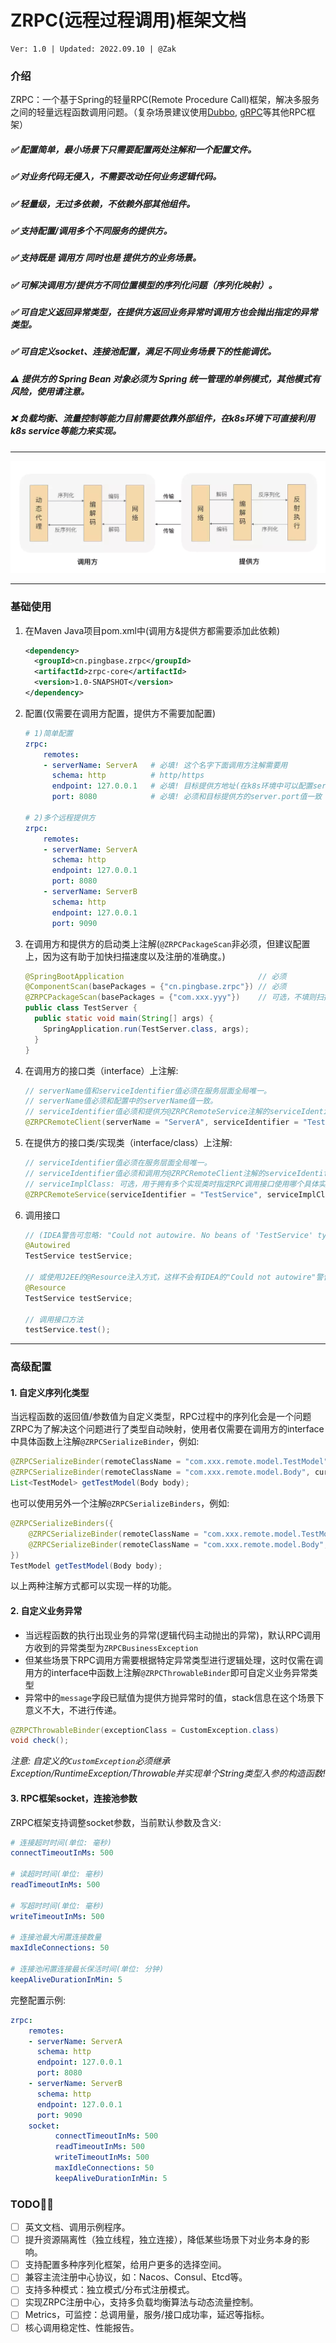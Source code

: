 # ZRPC(远程过程调用)框架文档
    Ver: 1.0 | Updated: 2022.09.10 | @Zak

### 介绍
ZRPC：一个基于Spring的轻量RPC(Remote Procedure Call)框架，解决多服务之间的轻量远程函数调用问题。（复杂场景建议使用[Dubbo](https://github.com/apache/dubbo), 
[gRPC](https://github.com/grpc/grpc)等其他RPC框架）
##### ✅ 配置简单，最小场景下只需要配置两处注解和一个配置文件。
##### ✅ 对业务代码无侵入，不需要改动任何业务逻辑代码。
##### ✅ 轻量级，无过多依赖，不依赖外部其他组件。
##### ✅ 支持配置/调用多个不同服务的提供方。
##### ✅ 支持既是 调用方 同时也是 提供方的业务场景。
##### ✅ 可解决调用方/提供方不同位置模型的序列化问题（序列化映射）。
##### ✅ 可自定义返回异常类型，在提供方返回业务异常时调用方也会抛出指定的异常类型。
##### ✅ 可自定义socket、连接池配置，满足不同业务场景下的性能调优。
##### ⚠️ 提供方的 Spring Bean 对象必须为 Spring 统一管理的单例模式，其他模式有风险，使用请注意。
##### ❌ 负载均衡、流量控制等能力目前需要依靠外部组件，在k8s环境下可直接利用k8s service等能力来实现。

---

![框架实现原理](images/RPC.jpeg)

---

### 基础使用

1. 在Maven Java项目pom.xml中(调用方&提供方都需要添加此依赖)
    ```xml
    <dependency>
      <groupId>cn.pingbase.zrpc</groupId>
      <artifactId>zrpc-core</artifactId>
      <version>1.0-SNAPSHOT</version>
    </dependency>
    ```
2. 配置(仅需要在调用方配置，提供方不需要加配置)
    ```yaml
    # 1)简单配置
    zrpc:
        remotes:
        - serverName: ServerA   # 必填! 这个名字下面调用方注解需要用
          schema: http          # http/https
          endpoint: 127.0.0.1   # 必填! 目标提供方地址(在k8s环境中可以配置service name)
          port: 8080            # 必填! 必须和目标提供方的server.port值一致
    
    # 2)多个远程提供方
    zrpc:
        remotes:
        - serverName: ServerA
          schema: http
          endpoint: 127.0.0.1
          port: 8080
        - serverName: ServerB
          schema: http
          endpoint: 127.0.0.1
          port: 9090
    ```
3. 在调用方和提供方的启动类上注解(`@ZRPCPackageScan`非必须，但建议配置上，因为这有助于加快扫描速度以及注册的准确度。)
   ```java
   @SpringBootApplication                              // 必须
   @ComponentScan(basePackages = {"cn.pingbase.zrpc"}) // 必须
   @ZRPCPackageScan(basePackages = {"com.xxx.yyy"})    // 可选，不填则扫描所有
   public class TestServer {
     public static void main(String[] args) {
       SpringApplication.run(TestServer.class, args);
     }
   }
   ```
4. 在调用方的接口类（interface）上注解:
    ```java
    // serverName值和serviceIdentifier值必须在服务层面全局唯一。
    // serverName值必须和配置中的serverName值一致。
    // serviceIdentifier值必须和提供方@ZRPCRemoteService注解的serviceIdentifier值一致。
    @ZRPCRemoteClient(serverName = "ServerA", serviceIdentifier = "TestService")
    ```
5. 在提供方的接口类/实现类（interface/class）上注解:
   ```java
   // serviceIdentifier值必须在服务层面全局唯一。
   // serviceIdentifier值必须和调用方@ZRPCRemoteClient注解的serviceIdentifier值一致。
   // serviceImplClass: 可选，用于拥有多个实现类时指定RPC调用接口使用哪个具体实现类。
   @ZRPCRemoteService(serviceIdentifier = "TestService", serviceImplClass = xxxx.class)
   ```
6. 调用接口
    ```java
    // (IDEA警告可忽略: "Could not autowire. No beans of 'TestService' type found.")
    @Autowired
    TestService testService;
   
    // 或使用J2EE的@Resource注入方式，这样不会有IDEA的"Could not autowire"警告
    @Resource
    TestService testService;
    
    // 调用接口方法
    testService.test();
    ```

---

### 高级配置

#### 1. 自定义序列化类型

当远程函数的返回值/参数值为自定义类型，RPC过程中的序列化会是一个问题
ZRPC为了解决这个问题进行了类型自动映射，使用者仅需要在调用方的interface中具体函数上注解`@ZRPCSerializeBinder`，例如:

```java
@ZRPCSerializeBinder(remoteClassName = "com.xxx.remote.model.TestModel", currentClass = TestModel.class)
@ZRPCSerializeBinder(remoteClassName = "com.xxx.remote.model.Body", currentClass = Body.class)
List<TestModel> getTestModel(Body body);
```
也可以使用另外一个注解`@ZRPCSerializeBinders`，例如:
```java
@ZRPCSerializeBinders({
    @ZRPCSerializeBinder(remoteClassName = "com.xxx.remote.model.TestModel", currentClass = TestModel.class),
    @ZRPCSerializeBinder(remoteClassName = "com.xxx.remote.model.Body", currentClass = Body.class)
})
TestModel getTestModel(Body body);
```
以上两种注解方式都可以实现一样的功能。

#### 2. 自定义业务异常

- 当远程函数的执行出现业务的异常(逻辑代码主动抛出的异常)，默认RPC调用方收到的异常类型为`ZRPCBusinessException`
- 但某些场景下RPC调用方需要根据特定异常类型进行逻辑处理，这时仅需在调用方的interface中函数上注解`@ZRPCThrowableBinder`即可自定义业务异常类型
- 异常中的`message`字段已赋值为提供方抛异常时的值，stack信息在这个场景下意义不大，不进行传递。
```java
@ZRPCThrowableBinder(exceptionClass = CustomException.class)
void check();
```
*注意: 自定义的`CustomException`必须继承Exception/RuntimeException/Throwable并实现单个String类型入参的构造函数!*

#### 3. RPC框架socket，连接池参数
ZRPC框架支持调整socket参数，当前默认参数及含义:
```yaml
# 连接超时时间(单位: 毫秒)
connectTimeoutInMs: 500

# 读超时时间(单位: 毫秒)
readTimeoutInMs: 500

# 写超时时间(单位: 毫秒)
writeTimeoutInMs: 500

# 连接池最大闲置连接数量
maxIdleConnections: 50

# 连接池闲置连接最长保活时间(单位: 分钟)
keepAliveDurationInMin: 5
```
完整配置示例:
```yaml
zrpc:
    remotes:
    - serverName: ServerA
      schema: http
      endpoint: 127.0.0.1
      port: 8080
    - serverName: ServerB
      schema: http
      endpoint: 127.0.0.1
      port: 9090
    socket:
          connectTimeoutInMs: 500
          readTimeoutInMs: 500
          writeTimeoutInMs: 500
          maxIdleConnections: 50
          keepAliveDurationInMin: 5
```

### TODO🚴‍♂️
- [ ] 英文文档、调用示例程序。
- [ ] 提升资源隔离性（独立线程，独立连接），降低某些场景下对业务本身的影响。
- [ ] 支持配置多种序列化框架，给用户更多的选择空间。
- [ ] 兼容主流注册中心协议，如：Nacos、Consul、Etcd等。
- [ ] 支持多种模式：独立模式/分布式注册模式。
- [ ] 实现ZRPC注册中心，支持多负载均衡算法与动态流量控制。
- [ ] Metrics，可监控：总调用量，服务/接口成功率，延迟等指标。
- [ ] 核心调用稳定性、性能报告。

